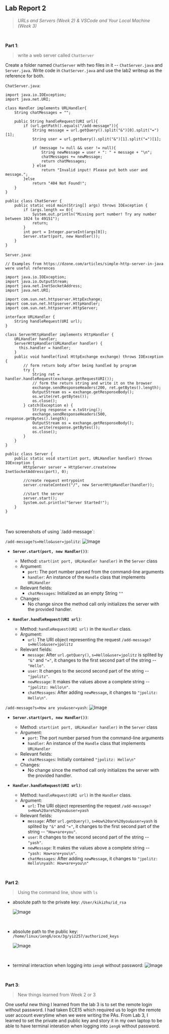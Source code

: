 ## Lab Report 2
> *URLs and Servers (Week 2) & VSCode and Your Local Machine (Week 3)*

<br />

**Part 1**: 
> write a web server called `ChatServer`

Create a folder named `ChatServer` with two files in it -- `ChatServer.java` and `Server.java`.
Write code in `ChatServer.java` and use the lab2 writeup as the reference for both.

`ChatServer.java`:
```
import java.io.IOException;
import java.net.URI;

class Handler implements URLHandler{
    String chatMessages = "";

    public String handleRequest(URI url){
        if (url.getPath().equals("/add-message")){
            String message = url.getQuery().split("&")[0].split("=")[1];
            String user = url.getQuery().split("&")[1].split("=")[1];

            if (message != null && user != null){
                String newMessage = user + ": " + message + "\n";
                chatMessages += newMessage;
                return chatMessages;
            } else 
                return "Invalid input! Please put both user and message.";
        }else
            return "404 Not Found!";
    }
}

public class ChatServer {
    public static void main(String[] args) throws IOException {
        if (args.length == 0){
            System.out.println("Missing port number! Try any number between 1024 to 49151");
            return;
        }
        int port = Integer.parseInt(args[0]);
        Server.start(port, new Handler());
    }
}
```

`Server.java`:
```
// Examples from https://dzone.com/articles/simple-http-server-in-java were useful references

import java.io.IOException;
import java.io.OutputStream;
import java.net.InetSocketAddress;
import java.net.URI;

import com.sun.net.httpserver.HttpExchange;
import com.sun.net.httpserver.HttpHandler;
import com.sun.net.httpserver.HttpServer;

interface URLHandler {
    String handleRequest(URI url);
}

class ServerHttpHandler implements HttpHandler {
    URLHandler handler;
    ServerHttpHandler(URLHandler handler) {
      this.handler = handler;
    }
    public void handle(final HttpExchange exchange) throws IOException {
        // form return body after being handled by program
        try {
            String ret = handler.handleRequest(exchange.getRequestURI());
            // form the return string and write it on the browser
            exchange.sendResponseHeaders(200, ret.getBytes().length);
            OutputStream os = exchange.getResponseBody();
            os.write(ret.getBytes());
            os.close();
        } catch(Exception e) {
            String response = e.toString();
            exchange.sendResponseHeaders(500, response.getBytes().length);
            OutputStream os = exchange.getResponseBody();
            os.write(response.getBytes());
            os.close();
        }
    }
}

public class Server {
    public static void start(int port, URLHandler handler) throws IOException {
        HttpServer server = HttpServer.create(new InetSocketAddress(port), 0);

        //create request entrypoint
        server.createContext("/", new ServerHttpHandler(handler));

        //start the server
        server.start();
        System.out.println("Server Started!");
    }
}
```
<br />
<br />
Two screenshots of using `/add-message`:

`/add-message?s=Hello&user=jpolitz`:
![Image](first.png)


* **`Server.start(port, new Handler())`**:
  - Method: `start(int port, URLHandler handler)` in the `Server` class
  - Argument:
    - `port`: The port number parsed from the command-line arguments
    - `handler`: An instance of the `Handle` class that implements `URLHandler`
  - Relevant fields:
       - `chatMessages`: Initialized as an empty String `""`
  - Changes:
    - No change since the method call only initializes the server with the provided handler.
    
* **`Handler.handleRequest(URI url)`**:
  - Method: `handleRequest(URI url)` in the `Handler` class.
  - Argument:
    - `url`: The URI object representing the request `/add-message?s=Hello&user=jpolitz`
  - Relevant fields:
    - `message`: After `url.getQuery()`, `s=Hello&user=jpolitz` is splited by `"&"` and `"="`,
      it changes to the first second part of the string -- `"Hello"`.
    - `user`: It changes to the second second part of the string -- `"jpolitz"`.
    - `newMessage`: It makes the values above a complete string -- `"jpolitz: Hello\n"`.
    - `chatMessages`: After adding `newMessage`, it changes to `"jpolitz: Hello\n"`.


`/add-message?s=How are you&user=yash`:
![Image](second.png)

* **`Server.start(port, new Handler())`**:
  - Method: `start(int port, URLHandler handler)` in the `Server` class
  - Argument:
    - `port`: The port number parsed from the command-line arguments
    - `handler`: An instance of the `Handle` class that implements `URLHandler`
  - Relevant fields:
       - `chatMessages`: Initially contained `"jpolitz: Hello\n"`
  - Changes:
    - No change since the method call only initializes the server with the provided handler.
    
* **`Handler.handleRequest(URI url)`**:
  - Method: `handleRequest(URI url)` in the `Handler` class.
  - Argument:
    - `url`: The URI object representing the request `/add-message?s=How%20are%20you&user=yash`
  - Relevant fields:
    - `message`: After `url.getQuery()`, `s=How%20are%20you&user=yash` is splited by `"&"` and `"="`,
      it changes to the first second part of the string -- `"How+are+you"`.
    - `user`: It changes to the second second part of the string -- `"yash"`.
    - `newMessage`: It makes the values above a complete string -- `"yash: How+are+you\n"`.
    - `chatMessages`: After adding `newMessage`, it changes to `"jpolitz: Hello\nyash: How+are+you\n"`

<br />

**Part 2**: 
> Using the command line, show with `ls`

* absolute path to the private key: `/User/kikizhu/id_rsa`
  
  ![Image](1.png)
  
  <br />
* absolute path to the public key: `/home/linux/ieng6/oce/3g/yiz257/authorized_keys`
  
  ![Image](2.png)
  
  <br />
  
* terminal interaction when logging into `ieng6` without password:
  ![Image](3.png)


<br />

**Part 3**: 
> New things learned from Week 2 or 3

One useful new thing I learned from the lab 3 is to set the remote login without password. 
I had taken ECE15 which required us to login the remote user account everytime when we 
were writing the PAs. From Lab 3, I learned to set the private and public key and story 
it in my own laptop to be able to have terminal interation when logging into `ieng6`
without password.
